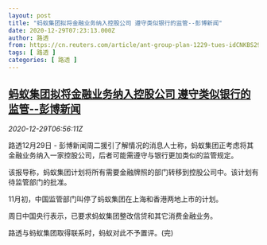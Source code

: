 ```yaml
---
layout: post
title: "蚂蚁集团拟将金融业务纳入控股公司 遵守类似银行的监管--彭博新闻"
date: 2020-12-29T07:23:13.000Z
author: 路透
from: https://cn.reuters.com/article/ant-group-plan-1229-tues-idCNKBS2930H6
tags: [ 路透 ]
categories: [ 路透 ]
---
```

<!--1609226593000-->
[蚂蚁集团拟将金融业务纳入控股公司 遵守类似银行的监管--彭博新闻](https://cn.reuters.com/article/ant-group-plan-1229-tues-idCNKBS2930H6)
------

<div>
<div><i>2020-12-29T06:56:11Z</i></div><p>路透12月29日 - 彭博新闻周二援引了解情况的消息人士称，蚂蚁集团正考虑将其金融业务纳入一家控股公司，后者可能需遵守与银行更加类似的监管规定。</p><p>该报导称，蚂蚁集团计划将所有需要金融牌照的部门转移到控股公司中。该计划有待监管部门的批准。</p><p>11月初，中国监管部门叫停了蚂蚁集团在上海和香港两地上市的计划。</p><p>周日中国央行表示，已要求蚂蚁集团整改信贷和其它消费金融业务。</p><p>路透与蚂蚁集团取得联系时，蚂蚁对此不予置评。(完)</p>
</div>
